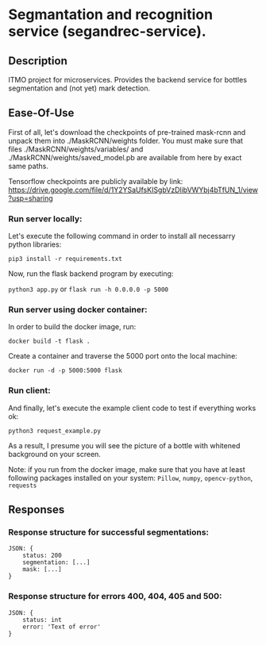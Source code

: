 # Segmantation and recognition service (segandrec-service).
## Description
ITMO project for microservices. Provides the backend service for bottles segmentation and (not yet) mark detection.
## Ease-Of-Use
First of all, let's download the checkpoints of pre-trained mask-rcnn and unpack them into ./MaskRCNN/weights folder. You must make sure that files ./MaskRCNN/weights/variables/ and ./MaskRCNN/weights/saved_model.pb are available from here by exact same paths.

Tensorflow checkpoints are publicly available by link:
https://drive.google.com/file/d/1Y2YSaUfsKISgbVzDlibVWYbj4bTfUN_1/view?usp=sharing
### Run server locally:
Let's execute the following command in order to install all necessarry python libraries:

`pip3 install -r requirements.txt`

Now, run the flask backend program by executing:

`python3 app.py` or `flask run -h 0.0.0.0 -p 5000`

### Run server using docker container:
In order to build the docker image, run:

`docker build -t flask .`

Create a container and traverse the 5000 port onto the local machine:

`docker run -d -p 5000:5000 flask`

### Run client:
And finally, let's execute the example client code to test if everything works ok:

`python3 request_example.py`

As a result, I presume you will see the picture of a bottle with whitened background on your screen.

Note: if you run from the docker image, make sure that you have at least following packages installed on your system:
    `Pillow`,
    `numpy`,
    `opencv-python`,
    `requests`
## Responses
### Response structure for successful segmentations:
```
JSON: {
    status: 200
    segmentation: [...]
    mask: [...]
}
```
### Response structure for errors 400, 404, 405 and 500:
```
JSON: {
    status: int
    error: 'Text of error'
}
```
